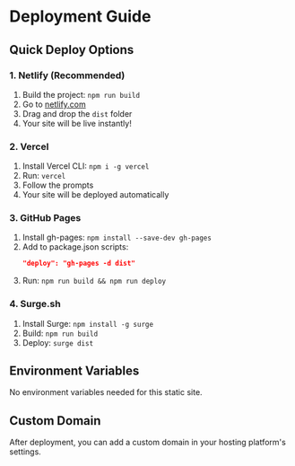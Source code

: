 # Deployment Guide

## Quick Deploy Options

### 1. Netlify (Recommended)
1. Build the project: `npm run build`
2. Go to [netlify.com](https://netlify.com)
3. Drag and drop the `dist` folder
4. Your site will be live instantly!

### 2. Vercel
1. Install Vercel CLI: `npm i -g vercel`
2. Run: `vercel`
3. Follow the prompts
4. Your site will be deployed automatically

### 3. GitHub Pages
1. Install gh-pages: `npm install --save-dev gh-pages`
2. Add to package.json scripts:
   ```json
   "deploy": "gh-pages -d dist"
   ```
3. Run: `npm run build && npm run deploy`

### 4. Surge.sh
1. Install Surge: `npm install -g surge`
2. Build: `npm run build`
3. Deploy: `surge dist`

## Environment Variables
No environment variables needed for this static site.

## Custom Domain
After deployment, you can add a custom domain in your hosting platform's settings.
